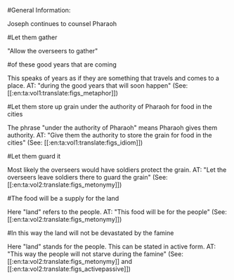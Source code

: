 #General Information:

Joseph continues to counsel Pharaoh

#Let them gather

"Allow the overseers to gather"

#of these good years that are coming

This speaks of years as if they are something that travels and comes to a place. AT: "during the good years that will soon happen" (See: [[:en:ta:vol1:translate:figs_metaphor]])

#Let them store up grain under the authority of Pharaoh for food in the cities

The phrase "under the authority of Pharaoh" means Pharaoh gives them authority. AT: "Give them the authority to store the grain for food in the cities" (See: [[:en:ta:vol1:translate:figs_idiom]])

#Let them guard it

Most likely the overseers would have soldiers protect the grain. AT: "Let the overseers leave soldiers there to guard the grain" (See: [[:en:ta:vol2:translate:figs_metonymy]])

#The food will be a supply for the land

Here "land" refers to the people. AT: "This food will be for the people" (See: [[:en:ta:vol2:translate:figs_metonymy]])

#In this way the land will not be devastated by the famine

Here "land" stands for the people. This can be stated in active form. AT: "This way the people will not starve during the famine" (See: [[:en:ta:vol2:translate:figs_metonymy]] and [[:en:ta:vol2:translate:figs_activepassive]])